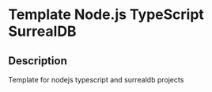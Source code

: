 # Template Node.js TypeScript SurrealDB

## Description 
Template for nodejs typescript and surrealdb projects
